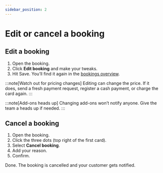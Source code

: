 ```yaml
---
sidebar_position: 2
---
```


# Edit or cancel a booking

## Edit a booking

1. Open the booking.
2. Click **Edit booking** and make your tweaks.
3. Hit Save. You’ll find it again in the [bookings overview](https://dashboard.letsbook.app/bookings).

:::note[Watch out for pricing changes]
Editing can change the price. If it does, send a fresh payment request, register a cash payment, or charge the card again.
:::

:::note[Add-ons heads up]
Changing add-ons won’t notify anyone. Give the team a heads up if needed.
:::

## Cancel a booking

1. Open the booking.
2. Click the three dots (top right of the first card).
3. Select **Cancel booking**.
4. Add your reason.
5. Confirm.

Done. The booking is cancelled and your customer gets notified.
